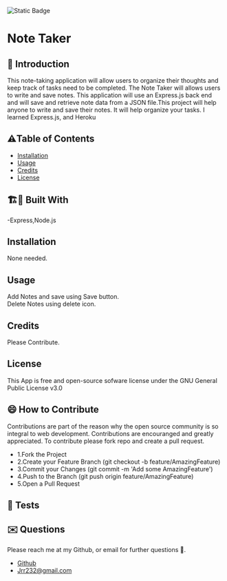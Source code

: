  
 
![Static Badge](https://img.shields.io/badge/license-GNU_General_Public_License_v3.0-yellow)


# Note Taker


## 🤔 Introduction

This note-taking application will allow users to organize their thoughts and keep track of tasks need to be completed. The Note Taker will allows users to write and save notes. This application will use an Express.js back end and will save and retrieve note data from a JSON file.This project will help anyone to write and save their notes. It will help organize your tasks. I learned Express.js, and Heroku




## ⚠️Table of Contents 
- [Installation](#installation)
- [Usage](#usage)
- [Credits](#credits)
- [License](#license)




## 🏗️🚧 Built With 

-Express,Node.js







## Installation 

None needed.








## Usage
Add Notes and save using Save button.
<br/>
Delete Notes using delete icon.



## Credits 
Please Contribute.




## License 
This App is free and open-source sofware license under the GNU General Public License v3.0





## 😄 How to Contribute
Contributions are part of the reason why the open source community is so integral to web development. Contributions are encouranged and greatly appreciated.
To contribute please fork repo and create a pull request.

- 1.Fork the Project
- 2.Create your Feature Branch (git checkout -b feature/AmazingFeature)
- 3.Commit your Changes (git commit -m 'Add some AmazingFeature')
- 4.Push to the Branch (git push origin feature/AmazingFeature)
- 5.Open a Pull Request





## 🧪 Tests 






## ✉️ Questions 
Please reach me at my Github, or email for further questions 🐶. 
- [Github](https://github.com/Jrr1232)
- Jrr232@gmail.com



